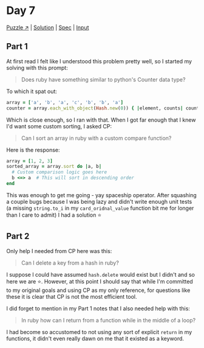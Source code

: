 # Day 7

[Puzzle ↗️](https://adventofcode.com/2023/day/7) |
[Solution](../lib/day07.rb) |
[Spec](../spec/day07_spec.rb) |
[Input](../input/day07.txt)

## Part 1

At first read I felt like I understood this problem pretty well, so I started my solving with this prompt:

> Does ruby have something similar to python's Counter data type?

To which it spat out:

```ruby
array = ['a', 'b', 'a', 'c', 'b', 'b', 'a']
counter = array.each_with_object(Hash.new(0)) { |element, counts| counts[element] += 1 }
```

Which is close enough, so I ran with that. When I got far enough that I knew I'd want some custom sorting, I asked CP:

> Can I sort an array in ruby with a custom compare function?

Here is the response:

```ruby
array = [1, 2, 3]
sorted_array = array.sort do |a, b|
  # Custom comparison logic goes here
  b <=> a  # This will sort in descending order
end
```

This was enough to get me going - yay spaceship operator. After squashing a couple bugs because I was being lazy and
didn't write enough unit tests (a missing `string.to_i` in my `card_oridnal_value` function bit me for longer than I
care to admit) I had a solution ⭐

## Part 2

Only help I needed from CP here was this:

> Can I delete a key from a hash in ruby?

I suppose I could have assumed `hash.delete` would exist but I didn't and so here we are ⭐. However, at this point I
should say that while I'm committed to my original goals and using CP as my only reference, for questions like these it
is clear that CP is not the most efficient tool.

I did forget to mention in my Part 1 notes that I also needed help with this:

> In ruby how can I return from a function while in the middle of a loop?

I had become so accustomed to not using any sort of explicit `return` in my functions, it didn't even really dawn on me
that it existed as a keyword.
